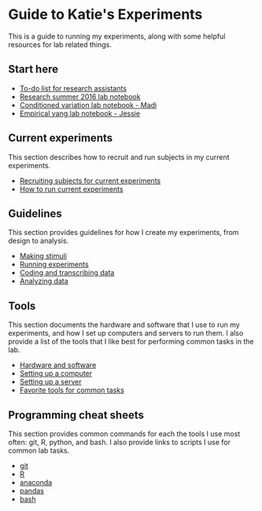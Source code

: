 # Guide to Katie's Experiments

This is a guide to running my experiments, along with some helpful resources for lab related things.  


## Start here
- [To-do list for research assistants](https://www.dropbox.com/s/0evmj4j9qq3ea7o/RA%20Task%20LIst.xlsx)
- [Research summer 2016 lab notebook](https://mammothhq.com/b/156861/emtezw/44027) 
- [Conditioned variation lab notebook - Madi](https://mammothhq.com/b/156831/wjnswa/44027)
- [Empirical yang lab notebook - Jessie](https://mammothhq.com/b/156832/afkbpa/44027)

## Current experiments

This section describes how to recruit and run subjects in my current experiments.

- [Recruiting subjects for current experiments](current/recruitment.md)
- [How to run current experiments](current/how-to-run.md)

## Guidelines

This section provides guidelines for how I create my experiments, from design to analysis.

- [Making stimuli](guidelines/making-stimuli.md)
- [Running experiments](guidelines/running-exps.md)
- [Coding and transcribing data](guidelines/coding-and-transcribing.md)
- [Analyzing data](guidelines/analyzing-data.md)

## Tools

This section documents the hardware and software that I use to run my experiments, and how I set up computers and servers to run them. I also provide a list of the tools that I like best for performing common tasks in the lab.

- [Hardware and software](tools/hardware-and-software.md)
- [Setting up a computer](tools/computer-setup.md)
- [Setting up a server](tools/server-setup.md)
- [Favorite tools for common tasks](tools/favorites.md)

## Programming cheat sheets

This section provides common commands for each the tools I use most often: git, R, python, and bash. I also provide links to scripts I use for common lab tasks.  

- [git](cheat-sheets/git.md)
- [R](cheat-sheets/R.md)
- [anaconda](cheat-sheets/anaconda.md)
- [pandas](cheat-sheets/pandas.md)
- [bash](cheat-sheets/bash.md)


